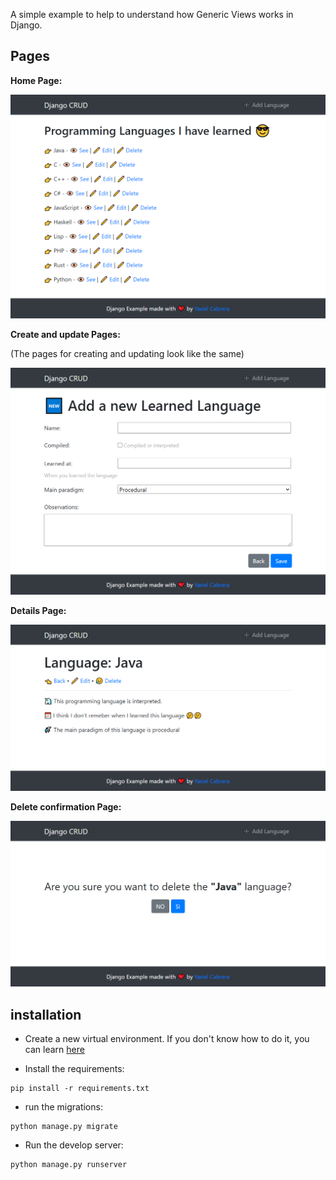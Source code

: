 A simple example to help to understand how Generic Views works in Django.

## Pages

**Home Page:**

![Home Page](./docs/home.png)

**Create and update Pages:**

(The pages for creating and updating look like the same)

![create/update page](./docs/create.png)

**Details Page:**

![Details page](./docs/details.png)

**Delete confirmation Page:**

![Delete Page](./docs/delete.png)

## installation

- Create a new virtual environment. If you don't know how to do it, you can learn [here](https://www.cabyas.com/virtualenv-python/)

- Install the requirements:

```
pip install -r requirements.txt
```

- run the migrations:

```
python manage.py migrate
```

- Run the develop server:
  
```
python manage.py runserver
```

